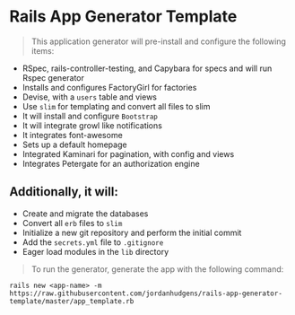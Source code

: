 # Rails App Generator Template

> This application generator will pre-install and configure the following items:

- RSpec, rails-controller-testing, and Capybara for specs and will run Rspec generator
- Installs and configures FactoryGirl for factories
- Devise, with a `users` table and views
- Use `slim` for templating and convert all files to slim
- It will install and configure `Bootstrap`
- It will integrate growl like notifications
- It integrates font-awesome
- Sets up a default homepage
- Integrated Kaminari for pagination, with config and views
- Integrates Petergate for an  authorization engine


## Additionally, it will:

- Create and migrate the databases
- Convert all `erb` files to `slim`
- Initialize a new git repository and perform the initial commit
- Add the `secrets.yml` file to `.gitignore`
- Eager load modules in the `lib` directory


> To run the generator, generate the app with the following command:

```
rails new <app-name> -m https://raw.githubusercontent.com/jordanhudgens/rails-app-generator-template/master/app_template.rb
```
